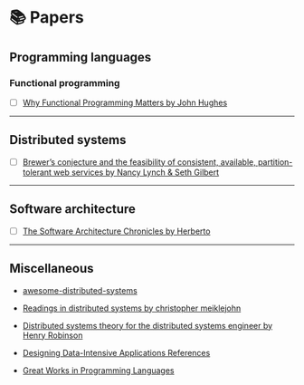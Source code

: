 # 📚 Papers 


## Programming languages 

### Functional programming

- [ ] [Why Functional Programming Matters by John Hughes](https://www.cs.kent.ac.uk/people/staff/dat/miranda/whyfp90.pdf)
-----------------------------------------------------------------------------------------------------------------------------
## Distributed systems

- [ ] [Brewer’s conjecture and the feasibility of consistent, available, partition-tolerant web services by Nancy Lynch & Seth Gilbert](https://users.ece.cmu.edu/~adrian/731-sp04/readings/GL-cap.pdf)

-----------------------------------------------------------------------------------------------------------------------------
## Software architecture
- [ ] [The Software Architecture Chronicles by Herberto](https://herbertograca.com/2017/07/03/the-software-architecture-chronicles/)


-----------------------------------------------------------------------------------------------------------------------------
## Miscellaneous 
* [awesome-distributed-systems](https://github.com/theanalyst/awesome-distributed-systems)

* [Readings in distributed systems by christopher meiklejohn](http://christophermeiklejohn.com/distributed/systems/2013/07/12/readings-in-distributed-systems.html)

* [Distributed systems theory for the distributed systems engineer by Henry Robinson](http://www.the-paper-trail.org/post/2014-08-09-distributed-systems-theory-for-the-distributed-systems-engineer/)

* [Designing Data-Intensive Applications References](https://github.com/ept/ddia-references)
* [Great Works in Programming Languages](http://www.cis.upenn.edu/~bcpierce/courses/670Fall04/GreatWorksInPL.shtml)

